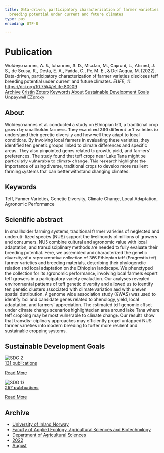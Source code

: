 ```yaml
---
title: Data-driven, participatory characterization of farmer varieties discloses teff
  breeding potential under current and future climates
type: pub
encoding: UTF-8

---
```

<h1>Publication</h1>
<article id="csl-bib-container-FBT7R3SV" class="csl-bib-container">
  <div class="csl-bib-body"> <div class="csl-entry">Woldeyohannes, A. B., Iohannes, S. D., Miculan, M., Caproni, L., Ahmed, J. S., de Sousa, K., Desta, E. A., Fadda, C., Pe, M. E., &#38; Dell’Acqua, M. (2022). Data-driven, participatory characterization of farmer varieties discloses teff breeding potential under current and future climates. <i>ELIFE</i>, <i>11</i>. <a href="https://doi.org/10.7554/eLife.80009">https://doi.org/10.7554/eLife.80009</a></div> </div>
  <div class="csl-bib-buttons">
    <a href="#taxonomy-article-FBT7R3SV" alt="archive" class="csl-bib-button">Archive</a>
    <a href="https://app.cristin.no/results/show.jsf?id=2045479" alt="Cristin" class="csl-bib-button">Cristin</a>
    <a href="http://zotero.org/groups/5881554/items/FBT7R3SV" alt="Zotero" class="csl-bib-button">Zotero</a>
    <a href="#keywords-article-FBT7R3SV" alt="keywords" class="csl-bib-button">Keywords</a>
    <a href="#about-article-FBT7R3SV" alt="about_pub" class="csl-bib-button">About</a>
    <a href="#sdg-article-FBT7R3SV" alt="sdg" class="csl-bib-button">Sustainable Development Goals</a>
    <a href="https://doi.org/10.7554/elife.80009" alt="Unpaywall" class="csl-bib-button">Unpaywall</a>
    <a href="https://doi.org/10.7554/elife.80009" alt="EZproxy" class="csl-bib-button">EZproxy</a>
  </div>
  <div id="csl-bib-meta-container-FBT7R3SV"></div>
</article>
<div id="csl-bib-meta-FBT7R3SV" class="csl-bib-meta">
  <article id="about-article-FBT7R3SV" class="about_pub-article">
    <h1>About</h1>
    Woldeyohannes et al. conducted a study on Ethiopian teff, a traditional crop grown by smallholder farmers. They examined 366 different teff varieties to understand their genetic diversity and how well they adapt to local conditions. By involving local farmers in evaluating these varieties, they identified ten genetic groups linked to climate differences and specific areas. They also pinpointed genes related to growth, yield, and farmers' preferences. The study found that teff crops near Lake Tana might be particularly vulnerable to climate change. This research highlights the importance of using diverse, traditional crops to develop more resilient farming systems that can better withstand changing climates.
  </article>
  <article id="keywords-article-FBT7R3SV" class="keywords-article">
    <h1>Keywords</h1>
    Teff, Farmer Varieties, Genetic Diversity, Climate Change, Local Adaptation, Agronomic Performance
  </article>
  <article id="abstract-article-FBT7R3SV" class="abstract-article">
    <h1>Scientific abstract</h1>
    In smallholder farming systems, traditional farmer varieties of neglected and underuti- lized species (NUS) support the livelihoods of millions of growers and consumers. NUS combine cultural and agronomic value with local adaptation, and transdisciplinary methods are needed to fully evaluate their breeding potential. Here, we assembled and characterized the genetic diversity of a representative collection of 366 Ethiopian teff (Eragrostis tef) farmer varieties and breeding materials, describing their phylogenetic relation and local adaptation on the Ethiopian landscape. We phenotyped the collection for its agronomic performance, involving local farmers expert teff growers in a participatory variety evaluation. Our analyses revealed environmental patterns of teff genetic diversity and allowed us to identify ten genetic clusters associated with climate variation and with uneven spatial distribution. A genome wide association study (GWAS) was used to identify loci and candidate genes related to phenology, yield, local adaptation, and farmers’ appreciation. The estimated teff genomic offset under climate change scenarios highlighted an area around lake Tana where teff cropping may be most vulnerable to climate change. Our results show that transdis- ciplinary approaches may efficiently propel untapped NUS farmer varieties into modern breeding to foster more resilient and sustainable cropping systems.
  </article>
  <article id="sdg-article-FBT7R3SV" class="sdg-article">
    <h1>Sustainable Development Goals</h1>
    <div class="sdg-container"><div id="sdg2" class="sdg">
        <img src="{{< params subfolder >}}images/sdg/sdg02_en.png" class="image" alt="SDG 2">
        <div class="sdg-overlay">
          <a href="{{< params subfolder >}}en/archive/?sdg=2#archive" class="sdg-publication-count"><span>131</span> publications</a>
          <p><a href="https://sdgs.un.org/goals/goal2" class="sdg-read-more">Read More</a></p>
        </div>
      </div> <div id="sdg13" class="sdg">
        <img src="{{< params subfolder >}}images/sdg/sdg13_en.png" class="image" alt="SDG 13">
        <div class="sdg-overlay">
          <a href="{{< params subfolder >}}en/archive/?sdg=13#archive" class="sdg-publication-count"><span>257</span> publications</a>
          <p><a href="https://sdgs.un.org/goals/goal13" class="sdg-read-more">Read More</a></p>
        </div>
      </div></div>
  </article>
  <article id="taxonomy-article-FBT7R3SV" class="taxonomy-article">
    <h1>Archive</h1>
    <ul>
      <li><a href="{{< params subfolder >}}en/archive/?key=3DCRN523">University of Inland Norway</a></li>
      <li><a href="{{< params subfolder >}}en/archive/?key=T77LXH6D">Faculty of Applied Ecology, Agricultural Sciences and Biotechnology</a></li>
      <li><a href="{{< params subfolder >}}en/archive/?key=SSN4QLEC">Department of Agricultural Sciences</a></li>
      <li><a href="{{< params subfolder >}}en/archive/?key=C4HESJUC">2022</a></li>
      <li><a href="{{< params subfolder >}}en/archive/?key=GTES7X9A">August</a></li>
    </ul>
  </article>
</div>
